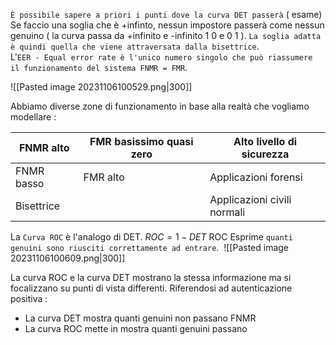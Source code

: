 `È possibile sapere a priori i punti dove la curva DET passerà` ( esame)
Se faccio una soglia che è +infinto, nessun impostore passerà come nessun genuino ( la curva passa da +infinito e -infinito 1 0 e 0 1 ).
`La soglia adatta è quindi quella che viene attraversata dalla bisettrice`.  
L'`EER - Equal error rate è l'unico numero singolo che può riassumere il funzionamento del sistema FNMR = FMR`. 

![[Pasted image 20231106100529.png|300]]

Abbiamo diverse zone di funzionamento in base alla realtà che vogliamo modellare :

| FNMR alto  | FMR basissimo quasi zero | Alto livello di sicurezza   |
| ---------- | ------------------------ | --------------------------- |
| FNMR basso | FMR alto                 | Applicazioni forensi        |
| Bisettrice |                          | Applicazioni civili normali |

La `Curva ROC` è l'analogo di DET. $ROC = 1 - DET$
ROC Esprime `quanti genuini sono riusciti correttamente ad entrare`. 
![[Pasted image 20231106100609.png|300]]

La curva ROC e la curva DET mostrano la stessa informazione ma si focalizzano su punti di vista differenti. Riferendosi ad autenticazione positiva :
- La curva DET mostra quanti genuini non passano FNMR
- La curva ROC mette in mostra quanti genuini passano